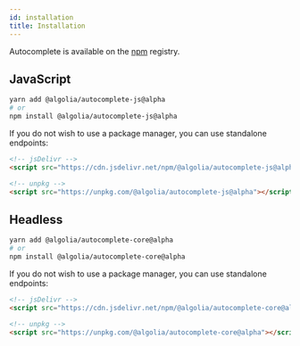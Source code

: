 ```yaml
---
id: installation
title: Installation
---
```


Autocomplete is available on the [npm](https://www.npmjs.com/) registry.

## JavaScript

```bash
yarn add @algolia/autocomplete-js@alpha
# or
npm install @algolia/autocomplete-js@alpha
```

If you do not wish to use a package manager, you can use standalone endpoints:

```html
<!-- jsDelivr -->
<script src="https://cdn.jsdelivr.net/npm/@algolia/autocomplete-js@alpha"></script>

<!-- unpkg -->
<script src="https://unpkg.com/@algolia/autocomplete-js@alpha"></script>
```

## Headless

```bash
yarn add @algolia/autocomplete-core@alpha
# or
npm install @algolia/autocomplete-core@alpha
```

If you do not wish to use a package manager, you can use standalone endpoints:

```html
<!-- jsDelivr -->
<script src="https://cdn.jsdelivr.net/npm/@algolia/autocomplete-core@alpha"></script>

<!-- unpkg -->
<script src="https://unpkg.com/@algolia/autocomplete-core@alpha"></script>
```
